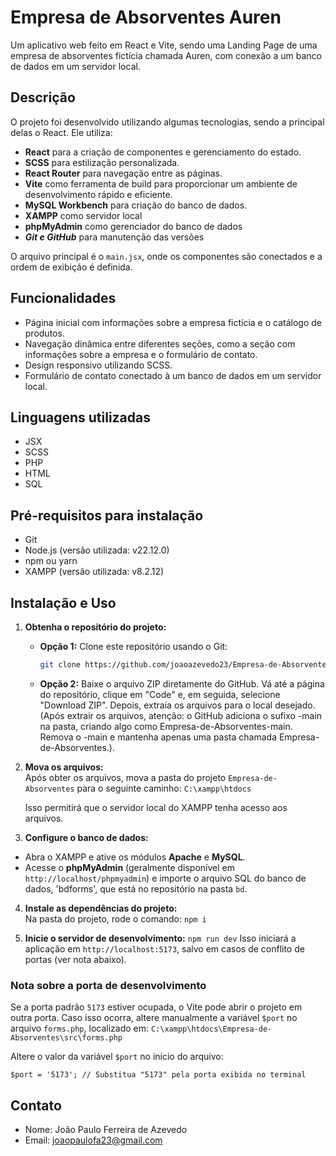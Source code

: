 # Empresa de Absorventes Auren
Um aplicativo web feito em React e Vite, sendo uma Landing Page de uma empresa de absorventes fictícia chamada Auren, com conexão a um banco de dados em um servidor local.

## Descrição
O projeto foi desenvolvido utilizando algumas tecnologias, sendo a principal delas o React.
Ele utiliza:  
- **React** para a criação de componentes e gerenciamento do estado.  
- **SCSS** para estilização personalizada.  
- **React Router** para navegação entre as páginas.
-  **Vite** como ferramenta de build para proporcionar um ambiente de desenvolvimento rápido e eficiente.  
-  **MySQL Workbench** para criação do banco de dados.
-  **XAMPP** como servidor local
-  **phpMyAdmin** como gerenciador do banco de dados
-  ***Git e GitHub*** para manutenção das versões

O arquivo principal é o `main.jsx`, onde os componentes são conectados e a ordem de exibição é definida.


## Funcionalidades
- Página inicial com informações sobre a empresa fictícia e o catálogo de produtos.  
- Navegação dinâmica entre diferentes seções, como a seção com informações sobre a empresa e o formulário de contato.  
- Design responsivo utilizando SCSS.
- Formulário de contato conectado à um banco de dados em um servidor local.
  
## Linguagens utilizadas
- JSX
- SCSS
- PHP
- HTML
- SQL  

## Pré-requisitos para instalação
- Git 
- Node.js (versão utilizada: v22.12.0)
- npm ou yarn
- XAMPP (versão utilizada: v8.2.12)

## Instalação e Uso
1. **Obtenha o repositório do projeto:**
   - **Opção 1:** Clone este repositório usando o Git:  
     ```bash
     git clone https://github.com/joaoazevedo23/Empresa-de-Absorventes.git
     ```
   - **Opção 2:** Baixe o arquivo ZIP diretamente do GitHub. Vá até a página do repositório, clique em "Code" e, em seguida, selecione "Download ZIP". Depois, extraia os arquivos para o local desejado. (Após extrair os arquivos, atenção: o GitHub adiciona o sufixo -main na pasta, criando algo como Empresa-de-Absorventes-main. Remova o -main e mantenha apenas uma pasta chamada Empresa-de-Absorventes.).

2. **Mova os arquivos:**  
   Após obter os arquivos, mova a pasta do projeto `Empresa-de-Absorventes` para o seguinte caminho:  `C:\xampp\htdocs`

    Isso permitirá que o servidor local do XAMPP tenha acesso aos arquivos.

3. **Configure o banco de dados:**
- Abra o XAMPP e ative os módulos **Apache** e **MySQL**.
- Acesse o **phpMyAdmin** (geralmente disponível em `http://localhost/phpmyadmin`) e importe o arquivo SQL do banco de dados, 'bdforms', que está no repositório na pasta `bd`.

4. **Instale as dependências do projeto:**  
Na pasta do projeto, rode o comando:
`npm i`

5. **Inicie o servidor de desenvolvimento:**
   `npm run dev`
Isso iniciará a aplicação em `http://localhost:5173`, salvo em casos de conflito de portas (ver nota abaixo).

### Nota sobre a porta de desenvolvimento
Se a porta padrão `5173` estiver ocupada, o Vite pode abrir o projeto em outra porta. Caso isso ocorra, altere manualmente a variável `$port` no arquivo `forms.php`, localizado em:
`C:\xampp\htdocs\Empresa-de-Absorventes\src\forms.php`

Altere o valor da variável `$port` no início do arquivo:

`$port = '5173'; // Substitua "5173" pela porta exibida no terminal`

## Contato
- Nome: João Paulo Ferreira de Azevedo
- Email: joaopaulofa23@gmail.com

